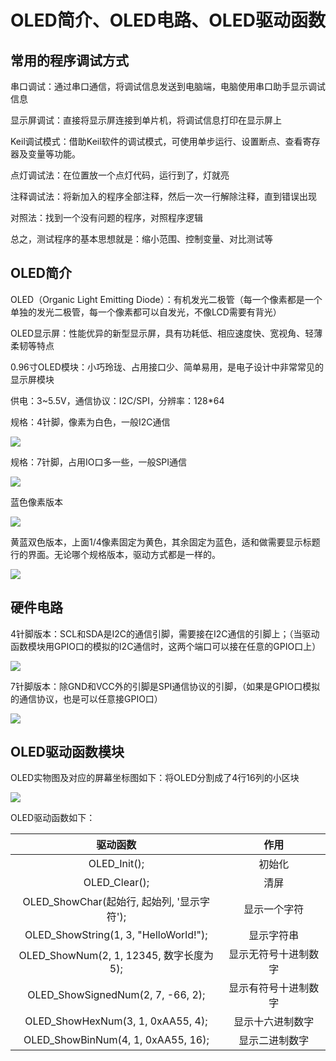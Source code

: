 # OLED简介、OLED电路、OLED驱动函数

## 常用的程序调试方式

串口调试：通过串口通信，将调试信息发送到电脑端，电脑使用串口助手显示调试信息

显示屏调试：直接将显示屏连接到单片机，将调试信息打印在显示屏上

Keil调试模式：借助Keil软件的调试模式，可使用单步运行、设置断点、查看寄存器及变量等功能。

点灯调试法：在位置放一个点灯代码，运行到了，灯就亮

注释调试法：将新加入的程序全部注释，然后一次一行解除注释，直到错误出现

对照法：找到一个没有问题的程序，对照程序逻辑

总之，测试程序的基本思想就是：缩小范围、控制变量、对比测试等

## OLED简介

OLED（Organic Light Emitting Diode）：有机发光二极管（每一个像素都是一个单独的发光二极管，每一个像素都可以自发光，不像LCD需要有背光）

OLED显示屏：性能优异的新型显示屏，具有功耗低、相应速度快、宽视角、轻薄柔韧等特点

0.96寸OLED模块：小巧玲珑、占用接口少、简单易用，是电子设计中非常常见的显示屏模块

供电：3~5.5V，通信协议：I2C/SPI，分辨率：128*64

规格：4针脚，像素为白色，一般I2C通信

![](https://pic.xhcheats.cn/assets/2024/01/09/221608.png)

规格：7针脚，占用IO口多一些，一般SPI通信

![](https://pic.xhcheats.cn/assets/2024/01/09/221701.png)

蓝色像素版本

![](https://pic.xhcheats.cn/assets/2024/01/09/221731.png)

黄蓝双色版本，上面1/4像素固定为黄色，其余固定为蓝色，适和做需要显示标题行的界面。无论哪个规格版本，驱动方式都是一样的。

![](https://pic.xhcheats.cn/assets/2024/01/09/221743.png)

## 硬件电路

4针脚版本：SCL和SDA是I2C的通信引脚，需要接在I2C通信的引脚上；（当驱动函数模块用GPIO口的模拟的I2C通信时，这两个端口可以接在任意的GPIO口上）

![](https://pic.xhcheats.cn/assets/2024/01/09/235536.png)

7针脚版本：除GND和VCC外的引脚是SPI通信协议的引脚，（如果是GPIO口模拟的通信协议，也是可以任意接GPIO口）

![](https://pic.xhcheats.cn/assets/2024/01/09/235602.png)

## OLED驱动函数模块

OLED实物图及对应的屏幕坐标图如下：将OLED分割成了4行16列的小区块

![](https://pic.xhcheats.cn/assets/2024/01/09/235658.png)

OLED驱动函数如下：

|驱动函数|作用|
|:-:|:-:|
|OLED_Init();|初始化|
|OLED_Clear();|清屏|
|OLED_ShowChar(起始行, 起始列, '显示字符');|显示一个字符|
|OLED_ShowString(1, 3, "HelloWorld!");|显示字符串|
|OLED_ShowNum(2, 1, 12345, 数字长度为5);|显示无符号十进制数字|
|OLED_ShowSignedNum(2, 7, -66, 2);|显示有符号十进制数字|
|OLED_ShowHexNum(3, 1, 0xAA55, 4);|显示十六进制数字|
|OLED_ShowBinNum(4, 1, 0xAA55, 16);|显示二进制数字|